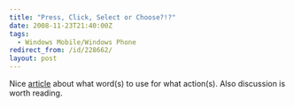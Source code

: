 ```yaml
---
title: "Press, Click, Select or Choose?!?"
date: 2008-11-23T21:40:00Z
tags:
  - Windows Mobile/Windows Phone
redirect_from: /id/228662/
layout: post
---
```

Nice [article][1] about what word(s) to use for what action(s). Also discussion is worth reading.

[1]: http://blogs.msdn.com/windowsmobile/archive/2008/11/18/press-click-select-or-choose.aspx